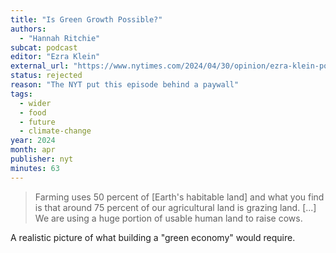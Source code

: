 ```yaml
---
title: "Is Green Growth Possible?"
authors:
  - "Hannah Ritchie"
subcat: podcast
editor: "Ezra Klein"
external_url: "https://www.nytimes.com/2024/04/30/opinion/ezra-klein-podcast-hannah-ritchie.html?showTranscript=1"
status: rejected
reason: "The NYT put this episode behind a paywall"
tags:
  - wider
  - food
  - future
  - climate-change
year: 2024
month: apr
publisher: nyt
minutes: 63
---
```


> Farming uses 50 percent of [Earth's habitable land] and what you find is that around 75 percent of our agricultural land is grazing land. [...] We are using a huge portion of usable human land to raise cows.

A realistic picture of what building a "green economy" would require.

